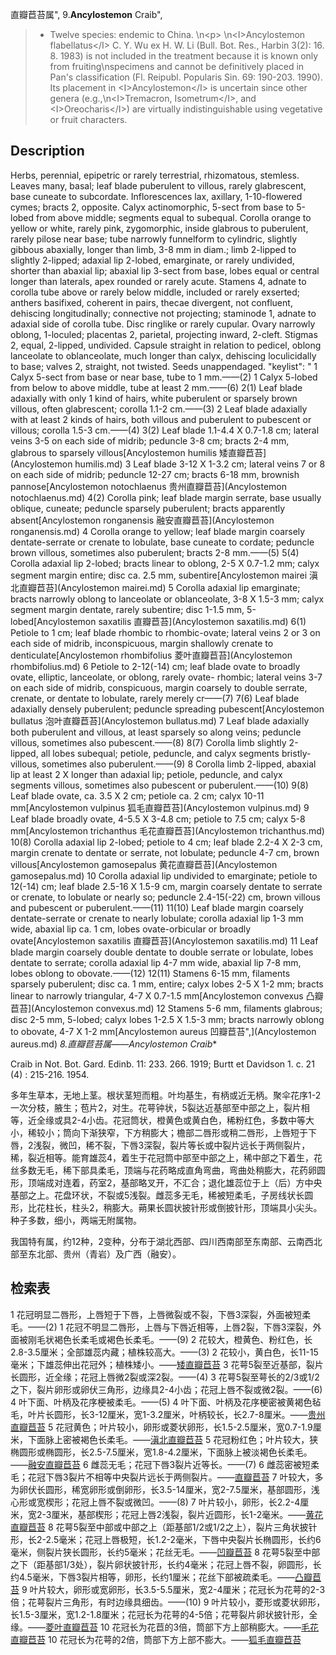 直瓣苣苔属",
9.**Ancylostemon** Craib",

> * Twelve species: endemic to China.&#x0D;\n&lt;p&gt;&#x0D;\n&lt;I&gt;Ancylostemon flabellatus&lt;/I&gt; C. Y. Wu ex H. W. Li (Bull. Bot. Res., Harbin 3(2): 16. 8. 1983) is not included in the treatment because it is known only from fruiting\nspecimens and cannot be definitively placed in Pan's classification (Fl. Reipubl. Popularis Sin. 69: 190-203. 1990). Its placement in &lt;I&gt;Ancylostemon&lt;/I&gt; is uncertain since other genera (e.g.,\n&lt;I&gt;Tremacron, Isometrum&lt;/I&gt;, and &lt;I&gt;Oreocharis&lt;/I&gt;) are virtually indistinguishable using vegetative or fruit characters.

## Description
Herbs, perennial, epipetric or rarely terrestrial, rhizomatous, stemless. Leaves many, basal; leaf blade puberulent to villous, rarely glabrescent, base cuneate to subcordate. Inflorescences lax, axillary, 1-10-flowered cymes; bracts 2, opposite. Calyx actinomorphic, 5-sect from base to 5-lobed from above middle; segments equal to subequal. Corolla orange to yellow or white, rarely pink, zygomorphic, inside glabrous to puberulent, rarely pilose near base; tube narrowly funnelform to cylindric, slightly gibbous abaxially, longer than limb, 3-8 mm in diam.; limb 2-lipped to slightly 2-lipped; adaxial lip 2-lobed, emarginate, or rarely undivided, shorter than abaxial lip; abaxial lip 3-sect from base, lobes equal or central longer than laterals, apex rounded or rarely acute. Stamens 4, adnate to corolla tube above or rarely below middle, included or rarely exserted; anthers basifixed, coherent in pairs, thecae divergent, not confluent, dehiscing longitudinally; connective not projecting; staminode 1, adnate to adaxial side of corolla tube. Disc ringlike or rarely cupular. Ovary narrowly oblong, 1-loculed; placentas 2, parietal, projecting inward, 2-cleft. Stigmas 2, equal, 2-lipped, undivided. Capsule straight in relation to pedicel, oblong lanceolate to oblanceolate, much longer than calyx, dehiscing loculicidally to base; valves 2, straight, not twisted. Seeds unappendaged.
  "keylist": "
1 Calyx 5-sect from base or near base, tube to 1 mm.——(2)
1 Calyx 5-lobed from below to above middle, tube at least 2 mm.——(6)
2(1) Leaf blade adaxially with only 1 kind of hairs, white puberulent or sparsely brown villous, often glabrescent; corolla 1.1-2 cm.——(3)
2 Leaf blade adaxially with at least 2 kinds of hairs, both villous and puberulent to pubescent or villous; corolla 1.5-3 cm.——(4)
3(2) Leaf blade 1.1-4.4 X 0.7-1.8 cm; lateral veins 3-5 on each side of midrib; peduncle 3-8 cm; bracts 2-4 mm, glabrous to sparsely villous[Ancylostemon humilis 矮直瓣苣苔](Ancylostemon humilis.md)
3 Leaf blade 3-12 X 1-3.2 cm; lateral veins 7 or 8 on each side of midrib; peduncle 12-27 cm; bracts 6-18 mm, brownish pannose[Ancylostemon notochlaenus 贵州直瓣苣苔](Ancylostemon notochlaenus.md)
4(2) Corolla pink; leaf blade margin serrate, base usually oblique, cuneate; peduncle sparsely puberulent; bracts apparently absent[Ancylostemon ronganensis 融安直瓣苣苔](Ancylostemon ronganensis.md)
4 Corolla orange to yellow; leaf blade margin coarsely dentate-serrate or crenate to lobulate, base cuneate to cordate; peduncle brown villous, sometimes also puberulent; bracts 2-8 mm.——(5)
5(4) Corolla adaxial lip 2-lobed; bracts linear to oblong, 2-5 X 0.7-1.2 mm; calyx segment margin entire; disc ca. 2.5 mm, subentire[Ancylostemon mairei 滇北直瓣苣苔](Ancylostemon mairei.md)
5 Corolla adaxial lip emarginate; bracts narrowly oblong to lanceolate or oblanceolate, 3-8 X 1.5-3 mm; calyx segment margin dentate, rarely subentire; disc 1-1.5 mm, 5-lobed[Ancylostemon saxatilis 直瓣苣苔](Ancylostemon saxatilis.md)
6(1) Petiole to 1 cm; leaf blade rhombic to rhombic-ovate; lateral veins 2 or 3 on each side of midrib, inconspicuous, margin shallowly crenate to denticulate[Ancylostemon rhombifolius 菱叶直瓣苣苔](Ancylostemon rhombifolius.md)
6 Petiole to 2-12(-14) cm; leaf blade ovate to broadly ovate, elliptic, lanceolate, or oblong, rarely ovate- rhombic; lateral veins 3-7 on each side of midrib, conspicuous, margin coarsely to double serrate, crenate, or dentate to lobulate, rarely merely cr——(7)
7(6) Leaf blade adaxially densely puberulent; peduncle spreading pubescent[Ancylostemon bullatus 泡叶直瓣苣苔](Ancylostemon bullatus.md)
7 Leaf blade adaxially both puberulent and villous, at least sparsely so along veins; peduncle villous, sometimes also pubescent.——(8)
8(7) Corolla limb slightly 2-lipped, all lobes subequal; petiole, peduncle, and calyx segments bristly-villous, sometimes also puberulent.——(9)
8 Corolla limb 2-lipped, abaxial lip at least 2 X longer than adaxial lip; petiole, peduncle, and calyx segments villous, sometimes also pubescent or puberulent.——(10)
9(8) Leaf blade ovate, ca. 3.5 X 2 cm; petiole ca. 2 cm; calyx 10-11 mm[Ancylostemon vulpinus 狐毛直瓣苣苔](Ancylostemon vulpinus.md)
9 Leaf blade broadly ovate, 4-5.5 X 3-4.8 cm; petiole to 7.5 cm; calyx 5-8 mm[Ancylostemon trichanthus 毛花直瓣苣苔](Ancylostemon trichanthus.md)
10(8) Corolla adaxial lip 2-lobed; petiole to 4 cm; leaf blade 2.2-4 X 2-3 cm, margin crenate to dentate or serrate, not lobulate; peduncle 4-7 cm, brown villous[Ancylostemon gamosepalus 黄花直瓣苣苔](Ancylostemon gamosepalus.md)
10 Corolla adaxial lip undivided to emarginate; petiole to 12(-14) cm; leaf blade 2.5-16 X 1.5-9 cm, margin coarsely dentate to serrate or crenate, to lobulate or nearly so; peduncle 2.4-15(-22) cm, brown villous and pubescent or puberulent.——(11)
11(10) Leaf blade margin coarsely dentate-serrate or crenate to nearly lobulate; corolla adaxial lip 1-3 mm wide, abaxial lip ca. 1 cm, lobes ovate-orbicular or broadly ovate[Ancylostemon saxatilis 直瓣苣苔](Ancylostemon saxatilis.md)
11 Leaf blade margin coarsely double dentate to double serrate or lobulate, lobes dentate to serrate; corolla adaxial lip 4-7 mm wide, abaxial lip 7-8 mm, lobes oblong to obovate.——(12)
12(11) Stamens 6-15 mm, filaments sparsely puberulent; disc ca. 1 mm, entire; calyx lobes 2-5 X 1-2 mm; bracts linear to narrowly triangular, 4-7 X 0.7-1.5 mm[Ancylostemon convexus 凸瓣苣苔](Ancylostemon convexus.md)
12 Stamens 5-6 mm, filaments glabrous; disc 2-5 mm, 5-lobed; calyx lobes 1-2.5 X 1.5-3 mm; bracts narrowly oblong to obovate, 4-7 X 1-2 mm[Ancylostemon aureus 凹瓣苣苔",](Ancylostemon aureus.md)
**8.直瓣苣苔属*——Ancylostemon Craib**

Craib in Not. Bot. Gard. Edinb. 11: 233. 266. 1919; Burtt et Davidson 1. c. 21 (4) : 215-216. 1954.

多年生草本，无地上茎。根状茎短而粗。叶均基生，有柄或近无柄。聚伞花序1-2一次分枝，腋生；苞片2，对生。花萼钟状，5裂达近基部至中部之上，裂片相等，近全缘或具2-4小齿。花冠筒状，橙黄色或黄白色，稀粉红色，多数中等大小，稀较小；筒向下渐狭窄，下方稍膨大；檐部二唇形或稍二唇形，上唇短于下唇，2浅裂，微凹，稀不裂，下唇3深裂，裂片等长或中裂片远长于两侧裂片，稀，裂近相等。能育雄蕊4，着生于花冠筒中部至中部之上，稀中部之下着生，花丝多数无毛，稀下部具柔毛，顶端与花药略成直角弯曲，弯曲处稍膨大，花药卵圆形，顶端成对连着，药室2，基部略叉开，不汇合；退化雄蕊位于上（后）方中央基部之上。花盘环状，不裂或5浅裂。雌蕊多无毛，稀被短柔毛，子房线状长圆形，比花柱长，柱头2，稍膨大。蒴果长圆状披针形或倒披针形，顶端具小尖头。种子多数，细小，两端无附属物。

我国特有属，约12种，2变种，分布于湖北西部、四川西南部至东南部、云南西北部至东北部、贵州（青岩）及广西（融安）。

## 检索表

1 花冠明显二唇形，上唇短于下唇，上唇微裂或不裂，下唇3深裂，外面被短柔毛。——(2)
1 花冠不明显二唇形，上唇与下唇近相等，上唇2裂，下唇3深裂，外面被刚毛状褐色长柔毛或褐色长柔毛。——(9)
2 花较大，橙黄色、粉红色，长2.8-3.5厘米；全部雄蕊内藏；植株较高大。——(3)
2 花较小，黄白色，长11-15毫米；下雄蕊伸出花冠外；植株矮小。——[矮直瓣苣苔](Ancylostemon%20humilis.md)
3 花萼5裂至近基部，裂片长圆形，近全缘；花冠上唇微2裂或深2裂。——(4)
3 花萼5裂至萼长的2/3或1/2之下，裂片卵形或卵伏三角形，边缘具2-4小齿；花冠上唇不裂或微2裂。——(6)
4 叶下面、叶柄及花序梗被柔毛。——(5)
4 叶下面、叶柄及花序梗密被黄褐色毡毛，叶片长圆形，长3-12厘米，宽1-3.2厘米，叶柄较长，长2.7-8厘米。——[贵州直瓣苣苔](Ancylostemon%20notochlaenus.md)
5 花冠黄色；叶片较小，卵形或菱状卵形，长1.5-2.5厘米，宽0.7-1.9厘米，下面脉上密被褐色长柔毛。——[滇北直瓣苣苔](Ancylostemon%20mairei.md)
5 花冠粉红色；叶片较大，狭椭圆形或椭圆形，长2.5-7.5厘米，宽1.8-4.2厘米，下面脉上被淡褐色长柔毛。——[融安直瓣苣苔](Ancylostemon%20ronganensis.md)
6 雌蕊无毛；花冠下唇3裂片近等长。——(7)
6 雌蕊密被短柔毛；花冠下唇3裂片不相等中央裂片远长于两侧裂片。——[直瓣苣苔](Ancylostemon%20saxatilis.md)
7 叶较大，多为卵伏长圆形，稀宽卵形或倒卵形，长3.5-14厘米，宽2-7.5厘米，基部圆形，浅心形或宽楔形；花冠上唇不裂或微凹。——(8)
7 叶片较小，卵形，长2.2-4厘米，宽2-3厘米，基部楔形；花冠上唇2浅裂，裂片近圆形，长1-2毫米。——[黄花直瓣苣苔](Ancylostemon%20gamosepalus.md)
8 花萼5裂至中部或中部之上（距基部1/2或1/2之上），裂片三角状披针形，长2-2.5毫米；花冠上唇极短，长1.2-2毫米，下唇中央裂片长椭圆形，长约6毫米，侧裂片狭长圆形，长约5毫米；花丝无毛。——[凹瓣苣苔](Ancylostemon%20aureus.md)
8 花萼5裂至中部之下（距基部1/3处），裂片卵状披针形，长约4毫米；花冠上唇不裂，卵圆形，长约4.5毫米，下唇3裂片相等，卵形，长约1厘米；花丝下部被疏柔毛。——[凸瓣苣苔](Ancylostemon%20convexus.md)
9 叶片较大，卵形或宽卵形，长3.5-5.5厘米，宽2-4厘米；花冠长为花萼的2-3倍；花萼裂片三角形，有时边缘具细齿。——(10)
9 叶片较小，菱形或菱状卵形，长1.5-3厘米，宽1.2-1.8厘米；花冠长为花萼的4-5倍；花萼裂片卵状披针形，全缘。——[菱叶直瓣苣苔](Ancylostemon%20rhombifolius.md)
10 花冠长为花苣的3倍，筒部下方上部稍膨大。——[毛花直瓣苣苔](Ancylostemon%20trichanthus.md)
10 花冠长为花萼的2倍，筒部下方上部不膨大。——[狐毛直瓣苣苔](Ancylostemon%20vulpinus.md)
